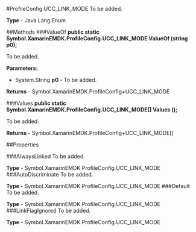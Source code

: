 #ProfileConfig.UCC_LINK_MODE
To be added.

**Type** - Java.Lang.Enum

##Methods
###ValueOf
**public static Symbol.XamarinEMDK.ProfileConfig.UCC_LINK_MODE ValueOf (string p0);**

To be added.

**Parameters:** 

* System.String **p0** - To be added.

**Returns** - Symbol.XamarinEMDK.ProfileConfig+UCC_LINK_MODE

###Values
**public static Symbol.XamarinEMDK.ProfileConfig.UCC_LINK_MODE[] Values ();**

To be added.


**Returns** - Symbol.XamarinEMDK.ProfileConfig+UCC_LINK_MODE[]

##Properties

###AlwaysLinked
To be added.

**Type** - Symbol.XamarinEMDK.ProfileConfig.UCC_LINK_MODE
###AutoDiscriminate
To be added.

**Type** - Symbol.XamarinEMDK.ProfileConfig.UCC_LINK_MODE
###Default
To be added.

**Type** - Symbol.XamarinEMDK.ProfileConfig.UCC_LINK_MODE
###LinkFlagIgnored
To be added.

**Type** - Symbol.XamarinEMDK.ProfileConfig.UCC_LINK_MODE



